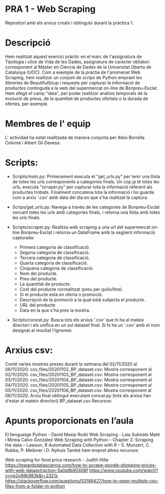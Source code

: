 # PRA 1 - Web Scraping
Repositori amb els arxius creats i obtinguts durant la pràctica 1.

# Descripció

Hem realitzat aquest exercici pràctic en el marc de l'assignatura de Tipologia i cilce de Vida de les Dades, assignatura de caràcter obliatori corresponent al Màster en Ciència de Dades de la Universitat Oberta de Catalunya (UOC). Com a exemple de la pràctia de l'anomenat Web Scraping, hem realitzar un conjunt de scrips de Python emprant les llibreries de BeautifulSoup i requests per capturar la informació de productes continguda a la web del supermercat on-line de Bonpreu-Esclat. Hem afegit el camp "data", per poder realitzar anàlisis temporals de la evolució de preus, de la quantitat de productes ofertats o la durada de ofertes, per exemple.

# Membres de l' equip

L' actividad ha estat realitzada de manera conjunta per Aleix Borrella Colomé i Albert Gil Devesa.

# Scripts:

- *Scripts/main.py*: Primerament executa el "get_urls.py" per tenir una llista de totes les urls corresponents a categories finals. Un cop ja té totes les urls, executa "scraper.py" per capturar tota la informació referent als productes trobats. Finalment concatena tota la informació i ho guarda com a arxiu '.csv' amb data del dia en que s'ha realitzat la captura.

- Scrips/get_urls.py: Navega a través de les categories de Bonpreu-Esclat cercant totes les urls amb categories finals, i retorna una llista amb totes les urls finals.

- Scripts/scraper.py: Realitza web scraping a una url del supermercat on-line Bonpreu-Esclat i retorna un DataFrame amb la següent informació capturada:
    - Primera categoria de classificació.
    - Segona categoria de classificació.
    - Tercera categoria de classificació.
    - Quarta categoria de classificació.
    - Cinquena categoria de classificació.
    - Nom del producte.
    - Preu del producte.
    - La quantitat de producte.
    - Cost del producte normalitzat (preu per quilo/litre).
    - Si el producte està en oferta o promoció.
    - Descripció de la promoció a la qual està subjecta el producte.
    - URL del producte.
    - Data en la que s'ha pres la mostra.

- Scripts/concat.py: Busca tots els arxius '.csv' que hi ha al mateix directori i els unifica en un sol dataset final. Si hi ha un '.csv' amb el nom designat al resultat l'ignorem.

# Arxius csv:

Conté varies mostres preses durant la setmana del 02/11/2020 al 06/11/2020:
csv_files/20201102_BP_dataset.csv: Mostra corresponent al 02/11/2020.
csv_files/20201103_BP_dataset.csv: Mostra corresponent al 03/11/2020.
csv_files/20201104_BP_dataset.csv: Mostra corresponent al 04/11/2020.
csv_files/20201105_BP_dataset.csv: Mostra corresponent al 05/11/2020.
csv_files/20201106_BP_dataset.csv: Mostra corresponent al 06/11/2020.
Arxiu final obtingut executant concat.py (tots els arxius han d'estar al mateix directori)
BP_dataset.csv
Recursos:

# Apunts proporcionats en l’aula

El llenguatge Python - David Masip Rodó
Web Scraping - Laia Subirats Maté i Mireia Calvo González
Web Scraping with Python – Chapter 2: Scraping the data – Lawson, R
Automated Data Collection with R – S. Munzert, C. Rubba, P. Meibner i D. Nyhuis
També hem emprat altres recursos:

Web scraping for food price research - Judith Hille
https://towardsdatascience.com/how-to-scrape-google-shopping-prices-with-web-dataextraction-5a0a9b92406f
https://www.youtube.com/watch?v=ng2o98k983k&t=2321s
https://stackoverflow.com/questions/53189427/how-to-open-multiple-csv-files-from-a-folder-in-python
